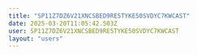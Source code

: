 ```yaml
---
title: "SP11Z7DZ6V21XNCSBED9RE5TYKE50SVDYC7KWCAST"
date: 2025-03-20T11:05:42.503Z
user: SP11Z7DZ6V21XNCSBED9RE5TYKE50SVDYC7KWCAST
layout: "users"
---
```

    